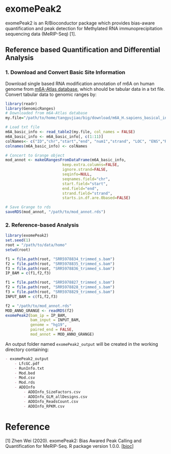 # exomePeak2

exomePeak2 is an R/Bioconductor package which provides bias-aware quantification and peak detection for Methylated RNA immunoprecipitation sequencing data (MeRIP-Seq) [1].



## Reference based Quantification and Differential Analysis



### 1. Download and Convert Basic Site Information

Download single based RNA modification annotation of m6A on human genome from [m6A-Atlas database](http://10.7.6.58/m6A-Atlas/download.html), which should be tabular data in a txt file. Convert tabular data to genomic ranges by:

```R
library(readr)
library(GenomicRanges)
# Downloaded from m6A-Atlas database
my.file="/path/to/home/tangyujiao/big/download/m6A_H.sapiens_basical_information.txt"

# Load txt file
m6A_basic_info <- read_table2(my.file, col_names = FALSE)
m6A_basic_info <- m6A_basic_info[, c(1:11)]
colNames<- c("ID","chr","start","end", "num1","strand", "LOC", "ENS","RNA", "Gene", "seq")
colnames(m6A_basic_info) <- colNames

# Concert to Grange object
mod_annot <- makeGRangesFromDataFrame(m6A_basic_info,
                         keep.extra.columns=FALSE,
                         ignore.strand=FALSE,
                         seqinfo=NULL,
                         seqnames.field="chr",
                         start.field="start",
                         end.field="end",
                         strand.field="strand",
                         starts.in.df.are.0based=FALSE)

# Save Grange to rds
saveRDS(mod_annot, "/path/to/mod_annot.rds")
```



### 2. Reference-based Analysis

```R
library(exomePeak2)
set.seed(1)
root = "/path/to/data/homo"
setwd(root)

f1 = file.path(root, "SRR5978834_trimmed_s.bam")
f2 = file.path(root, "SRR5978835_trimmed_s.bam")
f3 = file.path(root, "SRR5978836_trimmed_s.bam")
IP_BAM = c(f1,f2,f3) 

f1 = file.path(root, "SRR5978827_trimmed_s.bam")
f2 = file.path(root, "SRR5978828_trimmed_s.bam")
f3 = file.path(root, "SRR5978829_trimmed_s.bam")
INPUT_BAM = c(f1,f2,f3)

f2 = "/path/to/mod_annot.rds"
MOD_ANNO_GRANGE <- readRDS(f2)
exomePeak2(bam_ip = IP_BAM,
           bam_input = INPUT_BAM,
           genome = "hg19",
           paired_end = FALSE,
           mod_annot = MOD_ANNO_GRANGE)
```

An output folder named `exomePeak2_output` will be created in the working directory containing:

```markdown
- exomePeak2_output
	- LfcGC.pdf
	- RunInfo.txt
	- Mod.bed
	- Mod.csv
	- Mod.rds
	- ADDInfo
		- ADDInfo_SizeFactors.csv
		- ADDInfo_GLM_allDesigns.csv
		- ADDInfo_ReadsCount.csv
		- ADDInfo_RPKM.csv
```



# Reference

[1] Zhen Wei (2020). exomePeak2: Bias Awared Peak Calling and Quantification for MeRIP-Seq. R package version 1.0.0. [[bioc](http://www.bioconductor.org/packages/release/bioc/html/exomePeak2.html)]

